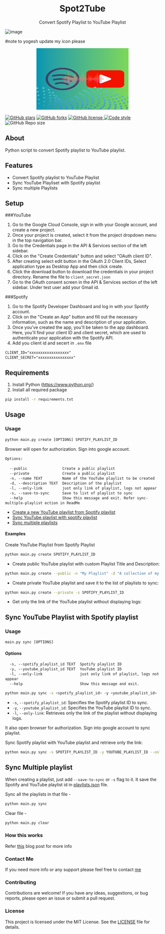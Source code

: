 <h1 align="center"> Spot2Tube </h1>

<p align="center">Convert Spotify Playlist to YouTube Playlist</p>

![image](https://github.com/Rexadev/spotify-playlist-to-youtube-playlist/assets/62152714/79e02f56-9405-4b69-84e1-9b73b190f6cf)

#note to yogesh update my icon please
<p align="center">
  <img src="./Icon.png" alt="logo"  width="300" height="200">
</p>

<p align="left">
    <a href="https://github.com/yogeshwaran01/spotify-playlist-to-youtube-playlist/stargazers"><img alt="GitHub stars" src="https://img.shields.io/github/stars/yogeshwaran01/spotify-playlist-to-youtube-playlist"></a>
    <a href="https://github.com/yogeshwaran01/spotify-playlist-to-youtube-playlist/network">
    <img alt="GitHub forks" src="https://img.shields.io/github/forks/yogeshwaran01/spotify-playlist-to-youtube-playlist"></a>
    <a href="https://github.com/yogeshwaran01/spotify-playlist-to-youtube-playlist/blob/master/LICENSE.txt">
    <img alt="GitHub license" src="https://img.shields.io/github/license/yogeshwaran01/spotify-playlist-to-youtube-playlist?color=blue"/>
    </a>
    <a href="https://github.com/psf/black">
    <img alt="Code style" src="https://img.shields.io/badge/codestyle-Black-blue"/>
    </a>
    <img alt="GitHub Repo size" src="https://img.shields.io/github/repo-size/yogeshwaran01/spotify-playlist-to-youtube-playlist"/>
</p>

## About

Python script to convert Spotify playlist to YouTube playlist.

## Features

- Convert Spotify playlist to YouTube Playlist
- Sync YouTube Playliset with Spotify playlist
- Sync multiple Playlists

## Setup 

###YouTube

1. Go to the Google Cloud Console, sign in with your Google account, and create a new project.
2. Once your project is created, select it from the project dropdown menu in the top navigation bar.
3. Go to the Credentials page in the API & Services section of the left sidebar.
4. Click on the "Create Credentials" button and select "OAuth client ID".
5. After creating select edit button in the OAuth 2.0 Client IDs, Select application type as Desktop App and then click create.
6. Click the download button to download the credentials in your project directory. Rename the file to `client_secret.json`
7. Go to the OAuth consent screen in the API & Services section of the left sidebar. Under test user add your Gmail id.

###Spotify
   
1. Go to the Spotify Developer Dashboard and log in with your Spotify account.
2. Click on the "Create an App" button and fill out the necessary information, such as the name and description of your application.
3. Once you've created the app, you'll be taken to the app dashboard. Here, you'll find your client ID and client secret, which are used to authenticate your application with the Spotify API.
4. Add you client id and secert in `.env` file

```env
CLIENT_ID="xxxxxxxxxxxxxxxxxx"
CLIENT_SECRET="xxxxxxxxxxxxxxxx"
```

## Requirements

1. Install Python (https://www.python.org/)
2. Install all required package

```bash
pip install -r requirements.txt
```

## Usage

### Usage

```txt
python main.py create [OPTIONS] SPOTIFY_PLAYLIST_ID

```
Browser will open for authorization. Sign into google account.

```
Options:

  --public                Create a public playlist
  --private               Create a public playlist
  -n, --name TEXT         Name of the YouTube playlist to be created
  -d, --description TEXT  Description of the playlist
  -l, --only-link         just only link of playlist, logs not appear
  -s, --save-to-sync      Save to list of playlist to sync
  --help                  Show this message and exit. Refer sync-multiple-playlist ection in ReadMe
```

- [Create a new YouTube playlist from Spotify playlist](#create-a-youtube-playlist-from-spotify-playlist)
- [Sync YouTube playlist with spotify playlist](#sync-your-youtube-playlist-with-your-spotify-playlist)
- [Sync multiple playlists](#sync-multiple-playlist)

#### Examples

Create YouTube Playlist from Spotify Playlist

```bash
python main.py create SPOTIFY_PLAYLIST_ID
```

- Create public YouTube playlist with custom Playlist Title and Description:

```bash
python main.py create --public -n "My Playlist" -d "A collection of my favorite songs" SPOTIFY_PLAYLIST_ID
```

- Create private YouTube playlist and save it to the list of playlists to sync:

```bash
python main.py create --private -s SPOTIFY_PLAYLIST_ID
```

- Get only the link of the YouTube playlist without displaying logs:

## Sync YouTube Playlist with Spotify playlist

### Usage

```txt
main.py sync [OPTIONS]
```
#### Options

```
  -s, --spotify_playlist_id TEXT  Spotify playlist ID
  -y, --youtube_playlist_id TEXT  YouTube playlist ID
  -l, --only-link                 just only link of playlist, logs not appear
  --help                          Show this message and exit.
```

```bash
python main.py sync -s <spotify_playlist_id> -y <youtube_playlist_id>
```

- `-s`, `--spotify_playlist_id`: Specifies the Spotify playlist ID to sync.
- `-y`, `--youtube_playlist_id`: Specifies the YouTube playlist ID to sync.
- `-l`, `--only-link`: Retrieves only the link of the playlist without displaying logs.

It also open browser for authorization. Sign into google account to sync playlist.

Sync Spotify playlist with YouTube playlist and retrieve only the link:

```bash
python main.py sync -s SPOTIFY_PLAYLIST_ID -y YOUTUBE_PLAYLIST_ID --only-link
```

## Sync Multiple playlist

When creating a playlist, just add `--save-to-sync` or `-s` flag to it. It save the Spotify and YouTube playlist id in [playlists.json](https://github.com/yogeshwaran01/spotify-playlist-to-youtube-playlist/blob/master/playlists.json) file.

Sync all the playlists in that file -
```bash
python main.py sync
```
Clear file -

```bash
python main.py clear
```

### How this works

Refer [this](https://dev.to/yogeshwaran01/from-spotify-to-youtube-how-i-built-a-python-script-to-convert-playlists-2h89) blog post for more info

### Contact Me

If you need more info or any support please feel free to contact [me](mailto:yogeshin247@gmail.com)

### Contributing

Contributions are welcome! If you have any ideas, suggestions, or bug reports, please open an issue or submit a pull request.

### License

This project is licensed under the MIT License. See the [LICENSE](https://github.com/yogeshwaran01/spotify-playlist-to-youtube-playlist/blob/master/LICENSE) file for details.

